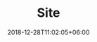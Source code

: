 ---
title: "Site"
date: 2018-12-28T11:02:05+06:00
icon: "ti-location-pin"
description: "Create your site"
type : "docs"
weight: = 1
---